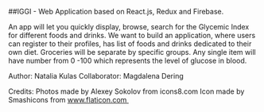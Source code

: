 ##IGGI - Web Application based on React.js, Redux and Firebase.

An app will let you quickly display, browse, search for the Glycemic Index for different foods and drinks.
We want to build an application, where users can register to their profiles, has list of foods and drinks dedicated to their own diet. Groceries will be separate by specific groups. Any single item will have number from 0 -100 which represents the level of glucose in blood.

Author: Natalia Kulas
Collaborator: Magdalena Dering

Credits:
  Photos made by Alexey Sokolov from icons8.com
  Icon made by Smashicons from www.flaticon.com 